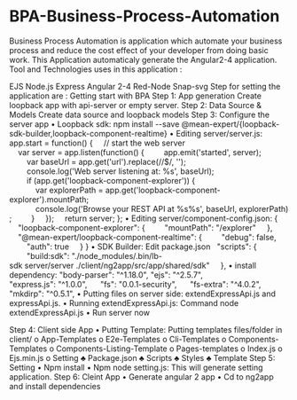 # BPA-Business-Process-Automation
Business Process Automation is application which automate your business process and reduce the cost effect of
your developer from doing basic work. This Application automaticaly generate the Angular2-4 application. 
Tool and Technologies uses in this application :

EJS 
Node.js
Express
Angular 2-4
Red-Node 
Snap-svg 
Step for setting the application are : 
Getting start with BPA
Step 1: App generation
Create loopback app with api-server or empty server. 
Step 2: Data Source & Models
Create data source and loopback models 
Step 3: Configure the server app
•	Loopback sdk: npm install --save @mean-expert/{loopback-sdk-builder,loopback-component-realtime}
•	Editing server/server.js: app.start = function() {
    // start the web server
    var server = app.listen(function() {
        app.emit('started', server);
        var baseUrl = app.get('url').replace(/\/$/, '');
        console.log('Web server listening at: %s', baseUrl);
        if (app.get('loopback-component-explorer')) {
            var explorerPath = app.get('loopback-component-explorer').mountPath;
            console.log('Browse your REST API at %s%s', baseUrl, explorerPath);
        }
    });
    return server;
};
•	Editing server/component-config.json: {
    "loopback-component-explorer": {
        "mountPath": "/explorer"
    },
    "@mean-expert/loopback-component-realtime": {
        "debug": false,
        "auth": true
    }
}
•	SDK Builder: Edit package.json
  "scripts": {
        
        "build:sdk": "./node_modules/.bin/lb-sdk server/server ./client/ng2app/src/app/shared/sdk"
    },
•	install dependency: 
"body-parser": "^1.18.0",
"ejs": "^2.5.7",
   	"express.js": "^1.0.0",
    	"fs": "0.0.1-security",
    	"fs-extra": "^4.0.2",
	"mkdirp": "^0.5.1",
•	Putting files on server side:
extendExpressApi.js and expressApi.js.
•	Running extendExpressApi.js:
Command node extendExpressApi.js 
•	Run server now

Step 4: Client side App
•	Putting Template:
Putting templates files/folder in client/
o	App-Templates
o	E2e-Templates
o	Cli-Templates
o	Components-Templates
o	Components-Listing-Template
o	Pages-templates
o	Index.js
o	Ejs.min.js
o	Setting
♣	Package.json
♣	Scripts
♣	Styles
♣	Template
Step 5: Setting 
•	Npm install
•	Npm node setting.js:
This will generate setting application.
Step 6: Cleint App
•	Generate angular 2 app
•	Cd to ng2app and install dependencies

